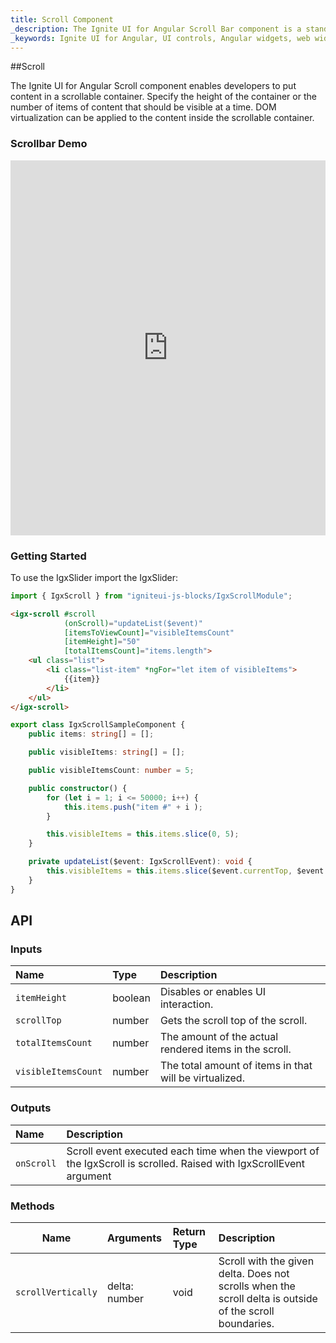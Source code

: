 ```yaml
---
title: Scroll Component
_description: The Ignite UI for Angular Scroll Bar component is a stand-alone native control that enables you to implement scrolling anywhere for responsive and intuitive UI.
_keywords: Ignite UI for Angular, UI controls, Angular widgets, web widgets, UI widgets, Angular, Native Angular Components Suite, Native Angular Controls, Native Angular Components Library, Angular Scrollbar components, Angular Scrollbar controls
---
```


##Scroll
<p class="highlight">The Ignite UI for Angular Scroll component enables developers to put content in a scrollable container. Specify the height of the container or the number of items of content that should be visible at a time. DOM virtualization can be applied to the content inside the scrollable container.</p>
<div class="divider"></div>

### Scrollbar Demo
<div class="sample-container" style="height: 600px">
    <iframe frameborder="0" seamless width="100%" height="100%" src="https://www.infragistics.com/angular-demos/scroll"></iframe>
</div>
<div class="divider--half"></div>

### Getting Started
To use the IgxSlider import the IgxSlider:

```typescript
import { IgxScroll } from "igniteui-js-blocks/IgxScrollModule";
```
<div class="divider--half"></div>

```html
<igx-scroll #scroll
            (onScroll)="updateList($event)"
            [itemsToViewCount]="visibleItemsCount"
            [itemHeight]="50"
            [totalItemsCount]="items.length">
    <ul class="list">
        <li class="list-item" *ngFor="let item of visibleItems">
            {{item}}
        </li>
    </ul>
</igx-scroll>
```

```typescript
export class IgxScrollSampleComponent {
    public items: string[] = [];

    public visibleItems: string[] = [];

    public visibleItemsCount: number = 5;

    public constructor() {
        for (let i = 1; i <= 50000; i++) {
            this.items.push("item #" + i );
        }

        this.visibleItems = this.items.slice(0, 5);
    }

    private updateList($event: IgxScrollEvent): void {
        this.visibleItems = this.items.slice($event.currentTop, $event.currentTop + this.visibleItemsCount);
    }
}

```
<div class="divider--half"></div>


## API

### Inputs

| Name | Type | Description |
| :--- | :--- | :--- |
| `itemHeight` | boolean | Disables or enables UI interaction. |
| `scrollTop` | number | Gets the scroll top of the scroll. |
| `totalItemsCount` | number | The amount of the actual rendered items in the scroll. |
| `visibleItemsCount` | number | The total amount of items in that will be virtualized. |
<div class="divider--half"></div>

### Outputs

| Name | Description |
| :--- | :--- |
| `onScroll`  | Scroll event executed each time when the viewport of the IgxScroll is scrolled. Raised with IgxScrollEvent argument|
<div class="divider--half"></div>

### Methods

| Name   | Arguments | Return Type | Description |
|:----------:|:------|:------|:------|
| `scrollVertically`  | delta: number | void | Scroll with the given delta. Does not scrolls when the scroll delta is outside of the scroll boundaries. |
<div class="divider--half"></div>
